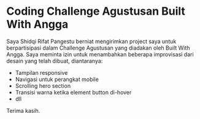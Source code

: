 # Coding Challenge Agustusan Built With Angga

Saya Shidqi Rifat Pangestu berniat mengirimkan project saya untuk berpartisipasi dalam Challenge Agustusan yang diadakan oleh Built With Angga. Saya meminta izin untuk menambahkan beberapa improvisasi dari desain yang telah dibuat, diantaranya:
- Tampilan responsive
- Navigasi untuk perangkat mobile
- Scrolling hero section
- Transisi warna ketika element button di-hover
- dll

Terima kasih.